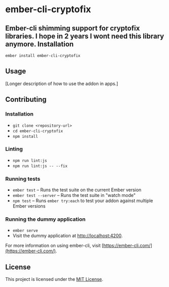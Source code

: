 ember-cli-cryptofix
==============================================================================

Ember-cli shimming support for cryptofix libraries. I hope in 2 years I wont need this library anymore.
Installation
------------------------------------------------------------------------------

```
ember install ember-cli-cryptofix
```


Usage
------------------------------------------------------------------------------

[Longer description of how to use the addon in apps.]


Contributing
------------------------------------------------------------------------------

### Installation

* `git clone <repository-url>`
* `cd ember-cli-cryptofix`
* `npm install`

### Linting

* `npm run lint:js`
* `npm run lint:js -- --fix`

### Running tests

* `ember test` – Runs the test suite on the current Ember version
* `ember test --server` – Runs the test suite in "watch mode"
* `npm test` – Runs `ember try:each` to test your addon against multiple Ember versions

### Running the dummy application

* `ember serve`
* Visit the dummy application at [http://localhost:4200](http://localhost:4200).

For more information on using ember-cli, visit [https://ember-cli.com/](https://ember-cli.com/).

License
------------------------------------------------------------------------------

This project is licensed under the [MIT License](LICENSE.md).
